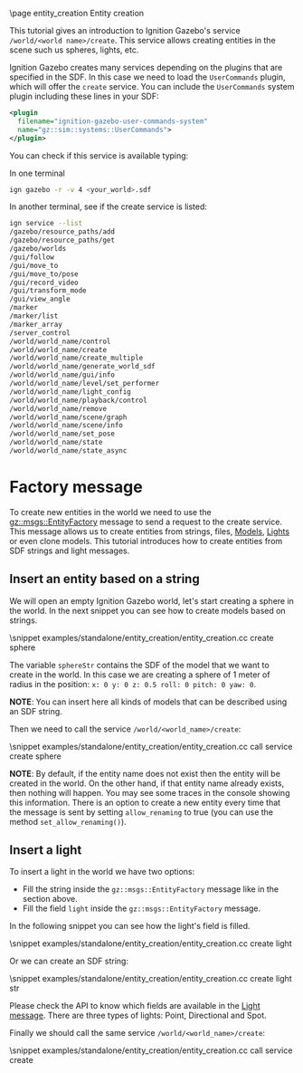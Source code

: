 \page entity_creation Entity creation

This tutorial gives an introduction to Ignition Gazebo's service `/world/<world name>/create`.
This service allows creating entities in the scene such us spheres, lights, etc.

Ignition Gazebo creates many services depending on the plugins that are specified in the SDF.
In this case we need to load the `UserCommands` plugin, which will offer the `create` service.
You can include the `UserCommands` system plugin including these lines in your SDF:

```xml
<plugin
  filename="ignition-gazebo-user-commands-system"
  name="gz::sim::systems::UserCommands">
</plugin>
```

You can check if this service is available typing:

In one terminal

```bash
ign gazebo -r -v 4 <your_world>.sdf
```

In another terminal, see if the create service is listed:

```bash
ign service --list
/gazebo/resource_paths/add
/gazebo/resource_paths/get
/gazebo/worlds
/gui/follow
/gui/move_to
/gui/move_to/pose
/gui/record_video
/gui/transform_mode
/gui/view_angle
/marker
/marker/list
/marker_array
/server_control
/world/world_name/control
/world/world_name/create
/world/world_name/create_multiple
/world/world_name/generate_world_sdf
/world/world_name/gui/info
/world/world_name/level/set_performer
/world/world_name/light_config
/world/world_name/playback/control
/world/world_name/remove
/world/world_name/scene/graph
/world/world_name/scene/info
/world/world_name/set_pose
/world/world_name/state
/world/world_name/state_async
```

# Factory message

To create new entities in the world we need to use the
[gz::msgs::EntityFactory](https://ignitionrobotics.org/api/msgs/6.0/classignition_1_1msgs_1_1EntityFactory__V.html)
message to send a request to the create service.
This message allows us to create entities from strings, files,
[Models](https://ignitionrobotics.org/api/msgs/6.0/classignition_1_1msgs_1_1Model.html),
[Lights](https://ignitionrobotics.org/api/msgs/6.0/classignition_1_1msgs_1_1Light.html) or even clone models.
This tutorial introduces how to create entities from SDF strings and light messages.

## Insert an entity based on a string

We will open an empty Ignition Gazebo world, let's start creating a sphere in the world.
In the next snippet you can see how to create models based on strings.

\snippet examples/standalone/entity_creation/entity_creation.cc create sphere

The variable `sphereStr` contains the SDF of the model that we want to create in the world.
In this case we are creating a sphere of 1 meter of radius in the position: `x: 0 y: 0 z: 0.5 roll: 0 pitch: 0 yaw: 0`.

**NOTE**: You can insert here all kinds of models that can be described using an SDF string.

Then we need to call the service `/world/<world_name>/create`:

\snippet examples/standalone/entity_creation/entity_creation.cc call service create sphere

**NOTE**: By default, if the entity name does not exist then the entity will be created
in the world. On the other hand, if that entity name already exists, then nothing will
happen. You may see some traces in the console showing this information.
There is an option to create a new entity every time that the message is sent by setting
`allow_renaming` to true (you can use the method `set_allow_renaming()`).

## Insert a light

To insert a light in the world we have two options:

 - Fill the string inside the `gz::msgs::EntityFactory` message like in the section above.
 - Fill the field `light` inside the `gz::msgs::EntityFactory` message.

In the following snippet you can see how the light's field is filled.

\snippet examples/standalone/entity_creation/entity_creation.cc create light

Or we can create an SDF string:

\snippet examples/standalone/entity_creation/entity_creation.cc create light str

Please check the API to know which fields are available in the
[Light message](https://ignitionrobotics.org/api/msgs/6.2/classignition_1_1msgs_1_1Light.html).
There are three types of lights: Point, Directional and Spot.

Finally we should call the same service `/world/<world_name>/create`:

\snippet examples/standalone/entity_creation/entity_creation.cc call service create
